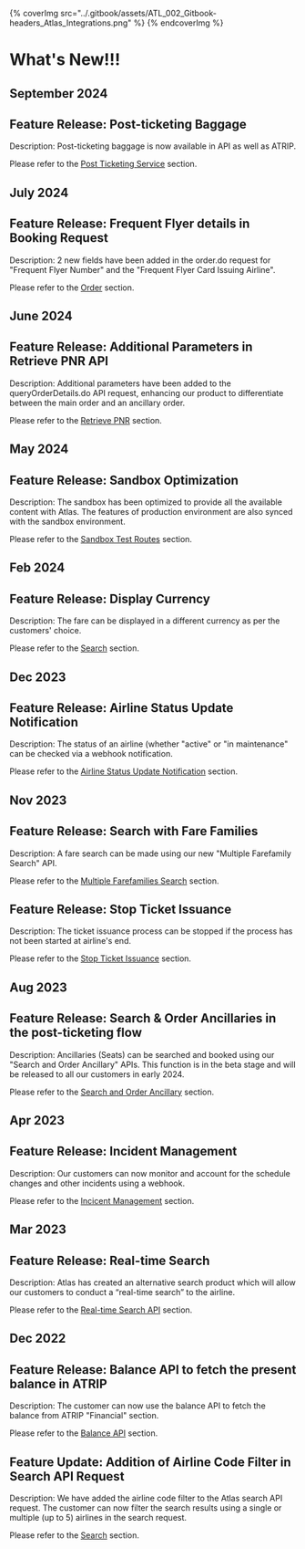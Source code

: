
{% coverImg src="../.gitbook/assets/ATL_002_Gitbook-headers_Atlas_Integrations.png" %}
{% endcoverImg %}


# What's New!!!

## September 2024

## Feature Release: Post-ticketing Baggage 

Description: Post-ticketing baggage is now available in API as well as ATRIP. 

Please refer to the [Post Ticketing Service](../atlas-api-documentation/api-reference/post-ticketing-service) section.

## July 2024

## Feature Release: Frequent Flyer details in Booking Request

Description: 2 new fields have been added in the order.do request for "Frequent Flyer Number" and the "Frequent Flyer Card Issuing Airline". 

Please refer to the [Order](../atlas-api-documentation/api-reference/shopping-and-ticketing/order.md) section.

## June 2024

## Feature Release: Additional Parameters in Retrieve PNR API

Description: Additional parameters have been added to the queryOrderDetails.do API request, enhancing our product to differentiate between the main order and an ancillary order.

Please refer to the [Retrieve PNR](../atlas-api-documentation/api-reference/shopping-and-ticketing/retrieve-booking.md) section.

## May 2024

## Feature Release: Sandbox Optimization

Description: The sandbox has been optimized to provide all the available content with Atlas. The features of production environment are also synced with the sandbox environment.

Please refer to the [Sandbox Test Routes](../atlas-api-documentation/api-reference/overview/sandbox-test-routes.md) section.


## Feb 2024

## Feature Release: Display Currency

Description: The fare can be displayed in a different currency as per the customers' choice. 

Please refer to the [Search](../atlas-api-documentation/api-reference/shopping-and-ticketing/search.md) section.


## Dec 2023

## Feature Release: Airline Status Update Notification

Description: The status of an airline (whether "active" or "in maintenance" can be checked via a webhook notification.

Please refer to the [Airline Status Update Notification](../atlas-api-documentation/api-reference/notifications-by-webhook/airline-status-notification.md) section.


## Nov 2023

## Feature Release: Search with Fare Families

Description: A fare search can be made using our new "Multiple Farefamily Search" API.

Please refer to the [Multiple Farefamilies Search](../atlas-api-documentation/api-reference/shopping-and-ticketing/multiple-farefamilies-search.md) section.


## Feature Release: Stop Ticket Issuance

Description: The ticket issuance process can be stopped if the process has not been started at airline's end.

Please refer to the [Stop Ticket Issuance](../atlas-api-documentation/api-reference/shopping-and-ticketing/stop-ticket-issuance.md) section.


## Aug 2023

## Feature Release: Search & Order Ancillaries in the post-ticketing flow

Description: Ancillaries (Seats) can be searched and booked using our "Search and Order Ancillary" APIs. This function is in the beta stage and will be released to all our customers in early 2024.

Please refer to the [Search and Order Ancillary](../atlas-api-documentation/api-reference/post-ticketing-service/README.md) section.


## Apr 2023

## Feature Release: Incident Management

Description: Our customers can now monitor and account for the schedule changes and other incidents using a webhook.

Please refer to the [Incicent Management](../atlas-api-documentation/api-reference/Other-functions/README.md) section.


## Mar 2023

## Feature Release: Real-time Search

Description: Atlas has created an alternative search product which will allow our customers to conduct a “real-time search” to the airline.  

Please refer to the [Real-time Search API](../atlas-api-documentation/api-reference/shopping-and-ticketing/real-timesearch.md) section.


## Dec 2022

## Feature Release: Balance API to fetch the present balance in ATRIP

Description: The customer can now use the balance API to fetch the balance from ATRIP "Financial" section.

Please refer to the [Balance API](../atlas-api-documentation/api-reference/Other-functions/Balance-API.md) section.


## Feature Update: Addition of Airline Code Filter in Search API Request

Description: We have added the airline code filter to the Atlas search API request. The customer can now filter the search results using a single or multiple (up to 5) airlines in the search request.

Please refer to the [Search](../atlas-api-documentation/api-reference/shopping-and-ticketing/search.md) section.
